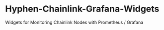 # Hyphen-Chainlink-Grafana-Widgets
Widgets for Monitoring Chainlink Nodes with Prometheus / Grafana
